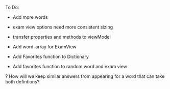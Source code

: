 
To Do:
- Add more words
- exam view options need more consistent sizing

- transfer properties and methods to viewModel

- Add word-array for ExamView

- Add Favorites function to Dictionary
- Add favorites function to random word and exam view



? How will we keep similar answers from appearing for a word that can take both defintions?

